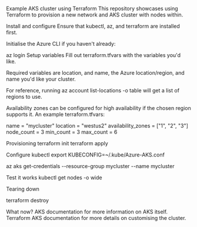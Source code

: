 Example AKS cluster using Terraform
This repository showcases using Terraform to provision a new network and AKS cluster with nodes within.

Install and configure
Ensure that kubectl, az, and terraform are installed first.

Initialise the Azure CLI if you haven't already:

az login
Setup variables
Fill out terraform.tfvars with the variables you'd like.

Required variables are location, and name, the Azure location/region, and name you'd like your cluster.

For reference, running az account list-locations -o table will get a list of regions to use.

Availability zones can be configured for high availability if the chosen region supports it. An example terraform.tfvars:

name               = "mycluster"
location           = "westus2"
availability_zones = ["1", "2", "3"]
node_count         = 3
min_count          = 3
max_count          = 6

Provisioning
terraform init
terraform apply

Configure kubectl
export KUBECONFIG=~/.kube/Azure-AKS.conf

az aks get-credentials --resource-group mycluster --name mycluster


Test it works
kubectl get nodes -o wide

Tearing down

terraform destroy

What now?
AKS documentation for more information on AKS itself.
Terraform AKS documentation for more details on customising the cluster.

